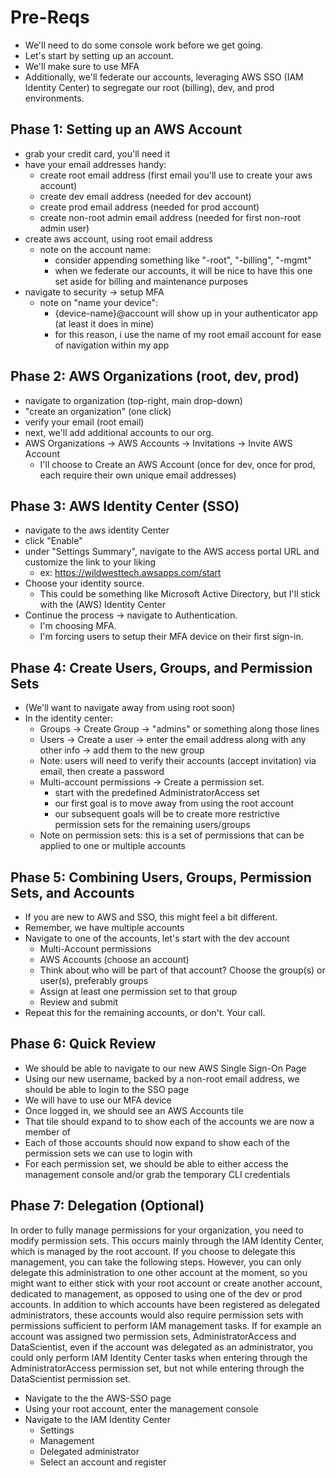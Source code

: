 # Pre-Reqs

- We'll need to do some console work before we get going.  
- Let's start by setting up an account.  
- We'll make sure to use MFA
- Additionally, we'll federate our accounts, leveraging AWS SSO (IAM Identity Center) to segregate our root (billing), dev, and prod environments.

## Phase 1: Setting up an AWS Account
- grab your credit card, you'll need it
- have your email addresses handy:
  - create root email address (first email you'll use to create your aws account)
  - create dev email address (needed for dev account)
  - create prod email address (needed for prod account)
  - create non-root admin email address (needed for first non-root admin user)
- create aws account, using root email address
  - note on the account name: 
    - consider appending something like "-root", "-billing", "-mgmt"
    - when we federate our accounts, it will be nice to have this one set aside for billing and maintenance purposes 
- navigate to security -> setup MFA
  - note on "name your device":
    - {device-name}@account will show up in your authenticator app (at least it does in mine)
    - for this reason, i use the name of my root email account for ease of navigation within my app

## Phase 2: AWS Organizations (root, dev, prod)

- navigate to organization (top-right, main drop-down)
- "create an organization" (one click)
- verify your email (root email)
- next, we'll add additional accounts to our org.
- AWS Organizations -> AWS Accounts -> Invitations -> Invite AWS Account
  - I'll choose to Create an AWS Account (once for dev, once for prod, each require their own unique email addresses)

## Phase 3: AWS Identity Center (SSO)

- navigate to the aws identity Center
- click "Enable"
- under "Settings Summary", navigate to the AWS access portal URL and customize the link to your liking
  - ex: https://wildwesttech.awsapps.com/start
- Choose your identity source.
  - This could be something like Microsoft Active Directory, but I'll stick with the (AWS) Identity Center
- Continue the process -> navigate to Authentication.
  - I'm choosing MFA.
  - I'm forcing users to setup their MFA device on their first sign-in.

## Phase 4: Create Users, Groups, and Permission Sets

- (We'll want to navigate away from using root soon)
- In the identity center:
  - Groups -> Create Group -> "admins" or something along those lines
  - Users -> Create a user -> enter the email address along with any other info -> add them to the new group
  - Note: users will need to verify their accounts (accept invitation) via email, then create a password
  - Multi-account permissions -> Create a permission set.  
    - start with the predefined AdministratorAccess set
    - our first goal is to move away from using the root account
    - our subsequent goals will be to create more restrictive permission sets for the remaining users/groups
  - Note on permission sets: this is a set of permissions that can be applied to one or multiple accounts

## Phase 5: Combining Users, Groups, Permission Sets, and Accounts

- If you are new to AWS and SSO, this might feel a bit different.
- Remember, we have multiple accounts
- Navigate to one of the accounts, let's start with the dev account
  - Multi-Account permissions 
  - AWS Accounts (choose an account) 
  - Think about who will be part of that account?  Choose the group(s) or user(s), preferably groups
  - Assign at least one permission set to that group
  - Review and submit 
- Repeat this for the remaining accounts, or don't.  Your call.

## Phase 6: Quick Review

- We should be able to navigate to our new AWS Single Sign-On Page
- Using our new username, backed by a non-root email address, we should be able to login to the SSO page
- We will have to use our MFA device
- Once logged in, we should see an AWS Accounts tile
- That tile should expand to to show each of the accounts we are now a member of
- Each of those accounts should now expand to show each of the permission sets we can use to login with
- For each permission set, we should be able to either access the management console and/or grab the temporary CLI credentials

## Phase 7: Delegation (Optional)

In order to fully manage permissions for your organization, you need to modify permission sets.  This occurs mainly through the IAM Identity Center, which is managed by the root account.  If you choose to delegate this management, you can take the following steps.  However, you can only delegate this administration to one other account at the moment, so you might want to either stick with your root account or create another account, dedicated to management, as opposed to using one of the dev or prod accounts.  In addition to which accounts have been registered as delegated administrators, these accounts would also require permission sets with permissions sufficient to perform IAM management tasks.  If for example an account was assigned two permission sets, AdministratorAccess and DataScientist, even if the account was delegated as an administrator, you could only perform IAM Identity Center tasks when entering through the AdministratorAccess permission set, but not while entering through the DataScientist permission set.

- Navigate to the the AWS-SSO page
- Using your root account, enter the management console
- Navigate to the IAM Identity Center
  - Settings
  - Management
  - Delegated administrator
  - Select an account and register
